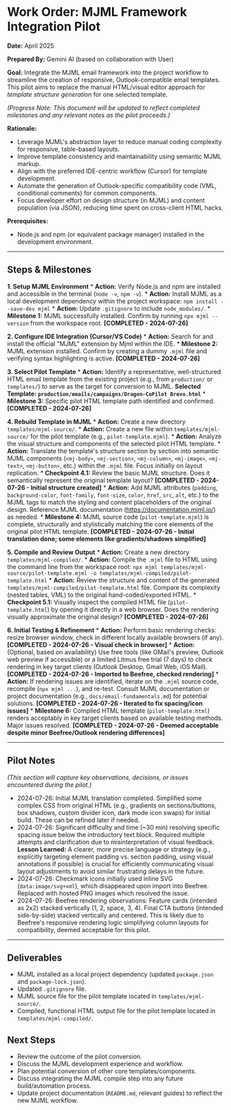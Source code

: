 # Work Order: MJML Framework Integration Pilot

**Date:** April 2025

**Prepared By:** Gemini AI (based on collaboration with User)

**Goal:** Integrate the MJML email framework into the project workflow to streamline the creation of responsive, Outlook-compatible email templates. This pilot aims to replace the manual HTML/visual editor approach for *template structure generation* for one selected template.

*(Progress Note: This document will be updated to reflect completed milestones and any relevant notes as the pilot proceeds.)*

**Rationale:**
*   Leverage MJML's abstraction layer to reduce manual coding complexity for responsive, table-based layouts.
*   Improve template consistency and maintainability using semantic MJML markup.
*   Align with the preferred IDE-centric workflow (Cursor) for template development.
*   Automate the generation of Outlook-specific compatibility code (VML, conditional comments) for common components.
*   Focus developer effort on design structure (in MJML) and content population (via JSON), reducing time spent on cross-client HTML hacks.

**Prerequisites:**
*   Node.js and npm (or equivalent package manager) installed in the development environment.

---

## Steps & Milestones

**1. Setup MJML Environment**
    *   **Action:** Verify Node.js and npm are installed and accessible in the terminal (`node -v`, `npm -v`).
    *   **Action:** Install MJML as a local development dependency within the project workspace: `npm install --save-dev mjml`
    *   **Action:** Update `.gitignore` to include `node_modules/`.
    *   **Milestone 1:** MJML successfully installed. Confirm by running `npx mjml --version` from the workspace root. **[COMPLETED - 2024-07-26]**

**2. Configure IDE Integration (Cursor/VS Code)**
    *   **Action:** Search for and install the official "MJML" extension by Mjml within the IDE.
    *   **Milestone 2:** MJML extension installed. Confirm by creating a dummy `.mjml` file and verifying syntax highlighting is active. **[COMPLETED - 2024-07-26]**

**3. Select Pilot Template**
    *   **Action:** Identify a representative, well-structured HTML email template from the existing project (e.g., from `production/` or `templates/`) to serve as the target for conversion to MJML. **Selected Template: `production/emails/campaigns/Dragon-CoPilot Brevo.html`**
    *   **Milestone 3:** Specific pilot HTML template path identified and confirmed. **[COMPLETED - 2024-07-26]**

**4. Rebuild Template in MJML**
    *   **Action:** Create a new directory `templates/mjml-source/`.
    *   **Action:** Create a new file within `templates/mjml-source/` for the pilot template (e.g., `pilot-template.mjml`).
    *   **Action:** Analyze the visual structure and components of the selected pilot HTML template.
    *   **Action:** Translate the template's structure section by section into semantic MJML components (`<mj-body>`, `<mj-section>`, `<mj-column>`, `<mj-image>`, `<mj-text>`, `<mj-button>`, etc.) within the `.mjml` file. Focus initially on layout replication.
    *   **Checkpoint 4.1:** Review the basic MJML structure. Does it semantically represent the original template layout? **[COMPLETED - 2024-07-26 - Initial structure created]**
    *   **Action:** Add MJML attributes (`padding`, `background-color`, `font-family`, `font-size`, `color`, `href`, `src`, `alt`, etc.) to the MJML tags to match the styling and content placeholders of the original design. Reference MJML documentation (<https://documentation.mjml.io/>) as needed.
    *   **Milestone 4:** MJML source code (`pilot-template.mjml`) is complete, structurally and stylistically matching the core elements of the original pilot HTML template. **[COMPLETED - 2024-07-26 - Initial translation done; some elements like gradients/shadows simplified]**

**5. Compile and Review Output**
    *   **Action:** Create a new directory `templates/mjml-compiled/`.
    *   **Action:** Compile the `.mjml` file to HTML using the command line from the workspace root: `npx mjml templates/mjml-source/pilot-template.mjml -o templates/mjml-compiled/pilot-template.html`
    *   **Action:** Review the structure and content of the generated `templates/mjml-compiled/pilot-template.html` file. Compare its complexity (nested tables, VML) to the original hand-coded/exported HTML.
    *   **Checkpoint 5.1:** Visually inspect the compiled HTML file (`pilot-template.html`) by opening it directly in a web browser. Does the rendering visually approximate the original design? **[COMPLETED - 2024-07-26]**

**6. Initial Testing & Refinement**
    *   **Action:** Perform basic rendering checks: resize browser window, check in different locally available browsers (if any). **[COMPLETED - 2024-07-26 - Visual check in browser]**
    *   **Action:** (Optional, based on availability) Use free tools (like GMail's preview, Outlook web preview if accessible) or a limited Litmus free trial (7 days) to check rendering in key target clients (Outlook Desktop, Gmail Web, iOS Mail). **[COMPLETED - 2024-07-26 - Imported to Beefree, checked rendering]**
    *   **Action:** If rendering issues are identified, iterate on the `.mjml` source code, recompile (`npx mjml ...`), and re-test. Consult MJML documentation or project documentation (e.g., `docs/email-fundamentals.md`) for potential solutions. **[COMPLETED - 2024-07-26 - Iterated to fix spacing/icon issues]**
    *   **Milestone 6:** Compiled HTML template (`pilot-template.html`) renders acceptably in key target clients based on available testing methods. Major issues resolved. **[COMPLETED - 2024-07-26 - Deemed acceptable despite minor Beefree/Outlook rendering differences]**

---

## Pilot Notes

*(This section will capture key observations, decisions, or issues encountered during the pilot.)*
* 2024-07-26: Initial MJML translation completed. Simplified some complex CSS from original HTML (e.g., gradients on sections/buttons, box shadows, custom divider icon, dark mode icon swaps) for initial build. These can be refined later if needed.
* 2024-07-26: Significant difficulty and time (~30 min) resolving specific spacing issue below the introductory text block. Required multiple attempts and clarification due to misinterpretation of visual feedback. **Lesson Learned:** A clearer, more precise language or strategy (e.g., explicitly targeting element padding vs. section padding, using visual annotations if possible) is crucial for efficiently communicating visual layout adjustments to avoid similar frustrating delays in the future.
* 2024-07-26: Checkmark icons initially used inline SVG (`data:image/svg+xml`), which disappeared upon import into Beefree. Replaced with hosted PNG images which resolved the issue.
* 2024-07-26: Beefree rendering observations: Feature cards (intended as 2x2) stacked vertically (1, 2, space, 3, 4). Final CTA buttons (intended side-by-side) stacked vertically and centered. This is likely due to Beefree's responsive rendering logic simplifying column layouts for compatibility, deemed acceptable for this pilot.

---

## Deliverables

*   MJML installed as a local project dependency (updated `package.json` and `package-lock.json`).
*   Updated `.gitignore` file.
*   MJML source file for the pilot template located in `templates/mjml-source/`.
*   Compiled, functional HTML output file for the pilot template located in `templates/mjml-compiled/`.

## Next Steps
*   Review the outcome of the pilot conversion.
*   Discuss the MJML development experience and workflow.
*   Plan potential conversion of other core templates/components.
*   Discuss integrating the MJML compile step into any future build/automation process.
*   Update project documentation (`README.md`, relevant guides) to reflect the new MJML workflow.
